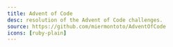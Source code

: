 ```yaml
---
title: Advent of Code
desc: resolution of the Advent of Code challenges.
source: https://github.com/miermontoto/AdventOfCode
icons: [ruby-plain]
---
```

